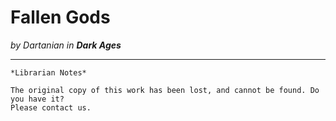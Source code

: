 # Fallen Gods

_by Dartanian in **Dark Ages**_

***

```
*Librarian Notes*

The original copy of this work has been lost, and cannot be found. Do you have it?
Please contact us.
```
